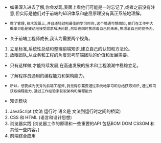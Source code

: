 * 如果深入进去了解,你会发现,表面上看他们可能是一时忘记了,或者之前没有注意,但实际是他们对于前端的知识体系和底层原理没有真正系统地理解。
* ```做了管理,技术没跟上,并且还错过啦最佳的学习时间,这个境遇可想而知,他们在工作中大概率只能是被动地接受需求解决问题,然后也同时焦虑着自己的未来,焦虑着自己的竞争力。```

* 关于前端工程师成长,我认为需要两个视角。
1. 立足标准,系统性总结和整理前端知识,建立自己的认知和方法论。
2. 放眼团队,从业务和工程的角度思考前端团队的价值和发展需要。
* 只有这样做,才能持续发展,在高速发展的技术和工程浪潮中稳稳立足。
* 了解程序员通用的编程能力和架构能力。
* ``` 所以，想要成为优秀的前端工程师,我觉得你需要通过系统地学习和总结获取知识,通过练习获取编程能力,通过工作经验来获取架构和编程能力 ```

* 知识模块
1. JavaScript (文法 运行时 语义是 文法到运行时之间的桥梁)
2. CSS 和 HTML (语言和设计思想)
3. 浏览器实践 (浏览器工作的原理和一些重要的API 包括BOM DOM CSSOM 和其他一些内容。)
4. 前端综合应用 